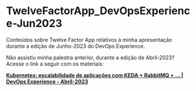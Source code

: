 # TwelveFactorApp_DevOpsExperience-Jun2023
Conteúdos sobre Twelve Factor App relativos à minha apresentação durante a edição de Junho-2023 do DevOps Experience.

Não assistiu minha palestra anterior, durante a edição de Abril-2023? Acesse o link a seguir com os materiais:

[**Kubernetes: escalabilidade de aplicações com KEDA + RabbitMQ + … | DevOps Experience - Abril-2023**](https://renatogroffe.medium.com/kubernetes-escalabilidade-de-aplica%C3%A7%C3%B5es-com-keda-rabbitmq-devops-experience-abril-2023-f978f5f1d689)
